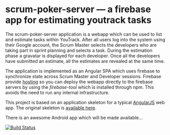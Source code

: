 # scrum-poker-server — a firebase app for estimating youtrack tasks

The scrum-poker-server application is a webapp which can be used to list and estimate tasks within YouTrack. After all users log into the system using their Google account, the Scrum Master selects the developers who are taking part in sprint planning and selects a task. During the estimation phase a gravatar is displayed for each developer. Once all the developers have submitted an estimate, all the estimates are revealed at the same time.

The application is implemented as an Angular SPA which uses firebase to synchronize state across Scrum Master and Developer sessions. Firebase provide [hosting](https://www.firebase.com/docs/hosting/) so you can deploy the webapp directly to the firebase servers by using the *firebase-tool* which is installed through npm. This avoids the need to run any internal infrastructure.

This project is based on an application skeleton for a typical [AngularJS](http://angularjs.org/) web app. The original skeleton is [available here](https://github.com/angular/angular-seed).

There is an awesome Android app which will be made available...

[![Build Status](https://drone.antarcticgames.co.uk/api/badges/manicmonkey/scrum-poker-server/status.svg)](https://drone.antarcticgames.co.uk/manicmonkey/scrum-poker-server)
